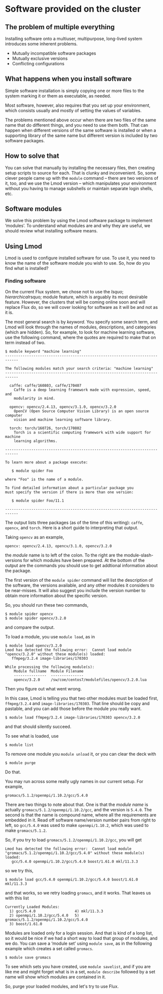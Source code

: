 # Software provided on the cluster

## The problem of multiple everything

Installing software onto a multiuser, multipurpose, long-lived system
introduces some inherent problems.

* Mutually incompatible software packages
* Mutually exclusive versions
* Conflicting configurations

## What happens when you install software

Simple software installation is simply copying one or more files
to the system marking it or them as executable, as needed.

Most software, however, also requires that you set up your environment,
which consists usually and mostly of setting the values of variables.

The problems mentioned above occur when there are two files of the same
name that do different things, and you need to use them both.  That
can happen when different versions of the same software is installed
or when a supporting library of the same name but different version
is included by two software packages.

## How to solve that

You can solve that manually by installing the necessary files, then
creating setup scripts to source for each. That is clunky and
inconvenient.  So, some clever people came up with the `module`
command &ndash; there are two versions of it, too, and we use
the Lmod version &ndash; which manipulates your environment
without you having to manage subshells or maintain separate login
shells, etc.

## Software modules

We solve this problem by using the Lmod software package to implement
&lsquo;modules&rsquo;.  To understand what modules are and why they
are useful, we should review what installing software means.

## Using Lmod

Lmod is used to configure installed software for use.  To use it, you
need to know the name of the software module you wish to use.  So,
how do you find what is installed?

### Finding software

On the current Flux system, we chose not to use the
$lsquo;hierarchical$rsquo; module feature, which is arguably its
most desirable feature. However, the clusters that will be coming
online soon and will replace Flux do, so we will cover looking
for software as it will be and not as it is.

The most general search is by _keyword_. You specify some search
term, and Lmod will look through the names of modules, descriptions,
and categories (which are hidden). So, for example, to look
for machine learning software, use the following command,
where the quotes are required to make that on term instead of two.

```
$ module keyword "machine learning"
----------------------------------------------------------------------------

The following modules match your search criteria: "machine learning"
----------------------------------------------------------------------------

  caffe: caffe/160803, caffe/170407
    Caffe is a deep learning framework made with expression, speed, and
    modularity in mind.

  opencv: opencv/2.4.13, opencv/3.1.0, opencv/3.2.0
    OpenCV (Open Source Computer Vision Library) is an open source computer
    vision and machine learning software library.

  torch: torch/160726, torch/170802
    Torch is a scientific computing framework with wide support for machine
    learning algorithms.

----------------------------------------------------------------------------

To learn more about a package execute:

   $ module spider Foo

where "Foo" is the name of a module.

To find detailed information about a particular package you
must specify the version if there is more than one version:

   $ module spider Foo/11.1

----------------------------------------------------------------------------
```

The output lists three packages (as of the time of this writing): `caffe`,
`opencv`, and `torch`.  Here is a short guide to interpreting that
output.

Taking `opencv` as an example,

```
opencv: opencv/2.4.13, opencv/3.1.0, opencv/3.2.0
```
the _module_ name is to left of the colon.  To the right are the
module-slash-versions for which modules have been prepared. At
the bottom of the output are the commands you should use to get
addtional information about the package.

The first version of the `module spider` command will list the
description of the software, the versions available, and any
other modules it considers to be near-misses. It will also
suggest you include the version number to obtain more
information about the specific version.

So, you should run these two commands,

```
$ module spider opencv
$ module spider opencv/3.2.0
```
and compare the output.

To load a module, you use `module load`, as in

```
$ module load opencv/3.2.0
Lmod has detected the following error:  Cannot load module
"opencv/3.2.0" without these module(s) loaded:
   ffmpeg/3.2.4 image-libraries/170303

While processing the following module(s):
    Module fullname  Module Filename
    ---------------  ---------------
    opencv/3.2.0     /sw/coe/centos7/modulefiles/opencv/3.2.0.lua
```
Then you figure out what went wrong.

In this case, Lmod is telling you that two other modules must be loaded
first, `ffmpeg/3.2.4` and `image-libraries/170303`.  That line should
be copy and pastable, and you can add those before the module you really
want.

```
$ module load ffmpeg/3.2.4 image-libraries/170303 opencv/3.2.0
```
and that should silently succeed.

To see what is loaded, use

```
$ module list
```

To remove one module you `module unload` it, or you can clear the deck
with

```
$ module purge
```

Do that.

You may run across some really ugly names in our current setup.  For example,
```
gromacs/5.1.2/openmpi/1.10.2/gcc/5.4.0
```
There are two things to note about that.  One is that the _module name_ is
actually `gromacs/5.1.2/openmpi/1.10.2/gcc`, and the version is `5.4.0`.
The second is that the name is compound name, where all the requirements
are embedded in it.  Read off software name/version number pairs from
right to left, so `gcc/5.4.0` was used to make `openmpi/1.10.2`, which was
used to make `gromacs/5.1.2`.

So, if you try to load `gromacs/5.1.2/openmpi/1.10.2/gcc`, you will get

```
Lmod has detected the following error:  Cannot load module
"gromacs/5.1.2/openmpi/1.10.2/gcc/5.4.0" without these module(s) loaded:
   gcc/5.4.0 openmpi/1.10.2/gcc/5.4.0 boost/1.61.0 mkl/11.3.3
```
so we try this, 

```
$ module load gcc/5.4.0 openmpi/1.10.2/gcc/5.4.0 boost/1.61.0 mkl/11.3.3
```

and that works, so we retry loading `gromacs`, and it works.  That leaves
us with this list

```
Currently Loaded Modules:
  1) gcc/5.4.0                  4) mkl/11.3.3
  2) openmpi/1.10.2/gcc/5.4.0   5) gromacs/5.1.2/openmpi/1.10.2/gcc/5.4.0
  3) boost/1.61.0
```

Modules are loaded only for a login session.  And that is kind of a long list,
so it would be nice if we had a short way to load that group of modules, and
we do.  You can save a &lsquo;module set&rsquo; using `module save`, as in
the following example which creates a set called `gromacs`.

```
$ module save gromacs
```

To see which sets you have created, use `module savelist`, and if you are
like me and might forget what is in a set, `module describe` followed
by a set name will show which modules are contained in it.

So, purge your loaded modules, and let's try to use Flux.
